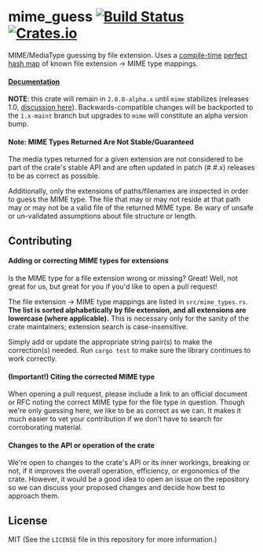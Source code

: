 # mime_guess [![Build Status](https://travis-ci.org/abonander/mime_guess.svg?branch=master)](https://travis-ci.org/abonander/mime_guess) [![Crates.io](https://img.shields.io/crates/v/mime_guess.svg)](https://crates.io/crates/mime_guess)

MIME/MediaType guessing by file extension. Uses a [compile-time](https://crates.io/crates/phf_codegen) [perfect hash map](https://crates.io/crates/phf) of known file extension -> MIME type mappings.

#### [Documentation](https://docs.rs/mime_guess/)

**NOTE**: this crate will remain in `2.0.0-alpha.x` until `mime` stabilizes (releases 1.0, [discussion here](https://github.com/hyperium/mime/issues/52)). Backwards-compatible changes will
be backported to the `1.x-maint` branch but upgrades to `mime` will constitute an alpha version bump.

#### Note: MIME Types Returned Are Not Stable/Guaranteed
The media types returned for a given extension are not considered to be part of the crate's
 stable API and are often updated in patch (#.#.x) releases to be as correct as possible.
 
Additionally, only the extensions of paths/filenames are inspected in order to guess the MIME type. The
file that may or may not reside at that path may or may not be a valid file of the returned MIME type.
Be wary of unsafe or un-validated assumptions about file structure or length.

Contributing
-----------

#### Adding or correcting MIME types for extensions

Is the MIME type for a file extension wrong or missing? Great! Well, not great for us, but great for you if you'd like to open a pull request! 

The file extension -> MIME type mappings are listed in `src/mime_types.rs`. **The list is sorted alphabetically by file extension, and all extensions are lowercase (where applicable).** This is necessary only for the sanity of the crate maintainers; extension search is case-insensitive.

Simply add or update the appropriate string pair(s) to make the correction(s) needed. Run `cargo test` to make sure the library continues to work correctly.

#### (Important!) Citing the corrected MIME type 

When opening a pull request, please include a link to an official document or RFC noting the correct MIME type for the file type in question. Though we're only guessing here, we like to be as correct as we can. It makes it much easier to vet your contribution if we don't have to search for corroborating material.

#### Changes to the API or operation of the crate

We're open to changes to the crate's API or its inner workings, breaking or not, if it improves the overall operation, efficiency, or ergonomics of the crate. However, it would be a good idea to open an issue on the repository so we can discuss your proposed changes and decide how best to approach them.


License
-------

MIT (See the `LICENSE` file in this repository for more information.)
